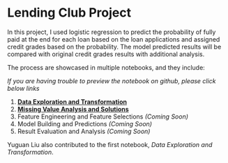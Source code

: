 # Lending Club Project

In this project, I used logistic regression to predict the probability of fully paid at the end for each loan based on the loan applications and assigned credit grades based on the probability. The model predicted results will be compared with original credit grades results with additional analysis.

The process are showcased in multiple notebooks, and they include:

*If you are having trouble to preview the notebook on github, please click below links*

1. **[Data Exploration and Transformation]**
2. **[Missing Value Analysis and Solutions]**
3. Feature Engineering and Feature Selections *(Coming Soon)*
4. Model Building and Predictions *(Coming Soon)*
5. Result Evaluation and Analysis *(Coming Soon)*

Yuguan Liu also contributed to the first notebook, *Data Exploration and Transformation*.

[Data Exploration and Transformation]: https://nbviewer.jupyter.org/github/Junweiw/LendingClub/blob/master/2.%20Missing_Value_Analysis_and_Solutions.ipynb
[Missing Value Analysis and Solutions]: https://nbviewer.jupyter.org/github/Junweiw/LendingClub/blob/master/1.%20Data%20Exploration%20%26%20Transformation.ipynb

